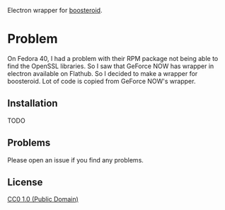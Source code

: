 Electron wrapper for [boosteroid](boosteroid.com).

# Problem

On Fedora 40, I had a problem with their RPM package not being able to find the OpenSSL libraries. So I saw that GeForce NOW has wrapper in electron available on Flathub. So I decided to make a wrapper for boosteroid. Lot of code is copied from GeForce NOW's wrapper.

## Installation

TODO

## Problems

Please open an issue if you find any problems.


## License

[CC0 1.0 (Public Domain)](LICENSE.md)
